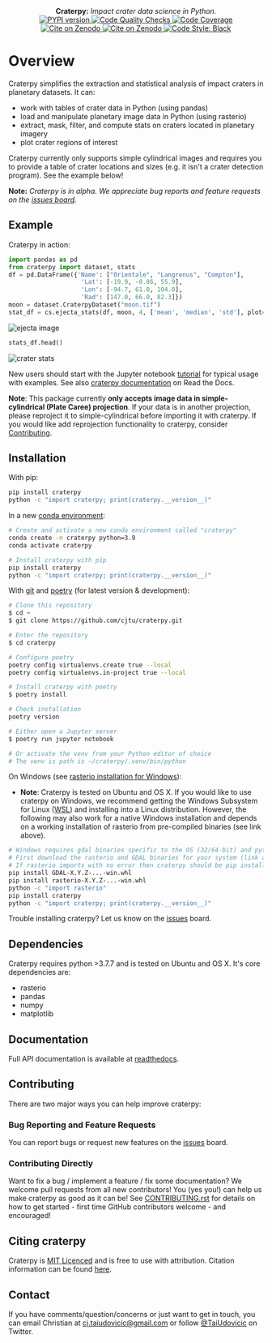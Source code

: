 <div align="center">
  <strong>Craterpy:</strong><em> Impact crater data science in Python.</em>
</div>

<div align="center">
  <!-- PYPI version -->
  <a href="https://badge.fury.io/py/craterpy">
    <img src="https://badge.fury.io/py/craterpy.svg"
      alt="PYPI version" />
  </a>
  <!-- Code quality and testing (CI) -->
  <a href="https://github.com/cjtu/craterpy/actions">
    <img src="https://github.com/cjtu/craterpy/workflows/Code%20Quality%20Checks/badge.svg"
      alt="Code Quality Checks" />
  </a>
  <!-- Test Coverage (codecov) -->
  <a href="https://codecov.io/gh/cjtu/craterpy">
    <img src="https://codecov.io/gh/cjtu/craterpy/branch/trunk/graph/badge.svg?token=9K567x0YUJ"
      alt="Code Coverage" />
  </a>
</div>
<div align="center">
  <!-- Zenodo citation -->
  <a href="https://zenodo.org/badge/latestdoi/88457986">
    <img src="https://zenodo.org/badge/88457986.svg"
      alt="Cite on Zenodo" />
  </a>
  <!-- ReadTheDocs -->
  <a href="http://craterpy.readthedocs.io/en/latest/?badge=latest">
    <img src="http://readthedocs.org/projects/craterpy/badge/?version=latest"
      alt="Cite on Zenodo" />
  </a>
  <!-- Code Style -->
  <a href="https://github.com/psf/black">
    <img src="https://img.shields.io/badge/code%20style-black-000000.svg"
      alt="Code Style: Black" />
      </a>
</div>

# Overview

Craterpy simplifies the extraction and statistical analysis of impact craters in planetary datasets. It can:

- work with tables of crater data in Python (using pandas)
- load and manipulate planetary image data in Python (using rasterio)
- extract, mask, filter, and compute stats on craters located in planetary imagery
- plot crater regions of interest

Craterpy currently only supports simple cylindrical images and requires you to provide a table of crater locations and sizes (e.g. it isn't a crater detection program). See the example below!

**Note:** *Craterpy is in alpha. We appreciate bug reports and feature requests on the [issues board](https://github.com/cjtu/craterpy/issues).*

## Example

Craterpy in action:

```python
import pandas as pd
from craterpy import dataset, stats
df = pd.DataFrame({'Name': ["Orientale", "Langrenus", "Compton"],
                    'Lat': [-19.9, -8.86, 55.9],
                    'Lon': [-94.7, 61.0, 104.0],
                    'Rad': [147.0, 66.0, 82.3]})
moon = dataset.CraterpyDataset("moon.tif")
stat_df = cs.ejecta_stats(df, moon, 4, ['mean', 'median', 'std'], plot=True)
```

![ejecta image](https://raw.githubusercontent.com/cjtu/craterpy/trunk/craterpy/data/_images/readme_crater_ejecta.png)

```python
stats_df.head()
```

![crater stats](https://raw.githubusercontent.com/cjtu/craterpy/trunk/craterpy/data/_images/readme_stat_df.png)

New users should start with the Jupyter notebook [tutorial](https://gist.github.com/cjtu/560f121049b342aa0b2bf70e038358b7) for typical usage with examples. See also [craterpy documentation](https://readthedocs.org/projects/craterpy/) on Read the Docs.

**Note**: This package currently **only accepts image data in simple-cylindrical (Plate Caree) projection**. If your data is in another projection, please reproject it to simple-cylindrical before importing it with craterpy. If you would like add reprojection functionality to craterpy, consider [Contributing](https://github.com/cjtu/craterpy/blob/trunk/CONTRIBUTING.rst).

## Installation

With pip:

```bash
pip install craterpy
python -c "import craterpy; print(craterpy.__version__)"
```

In a new [conda environment](https://conda.io/docs/using/envs):

```bash
# Create and activate a new conda environment called "craterpy"
conda create -n craterpy python=3.9
conda activate craterpy

# Install craterpy with pip
pip install craterpy
python -c "import craterpy; print(craterpy.__version__)"
```

With [git](https://git-scm.com) and [poetry](https://python-poetry.org/docs/) (for latest version & development):

```bash
# Clone this repository
$ cd ~
$ git clone https://github.com/cjtu/craterpy.git

# Enter the repository
$ cd craterpy

# Configure poetry
poetry config virtualenvs.create true --local
poetry config virtualenvs.in-project true --local

# Install craterpy with poetry
$ poetry install

# Check installation
poetry version

# Either open a Jupyter server
$ poetry run jupyter notebook

# Or activate the venv from your Python editor of choice
# The venv is path is ~/craterpy/.venv/bin/python
```

On Windows (see [rasterio installation for Windows](https://rasterio.readthedocs.io/en/latest/installation.html#windows)):

- **Note**: Craterpy is tested on Ubuntu and OS X. If you would like to use craterpy on Windows, we recommend getting the Windows Subsystem for Linux ([WSL](https://docs.microsoft.com/en-us/windows/wsl/install)) and installing into a Linux distribution. However, the following may also work for a native Windows installation and depends on a working installation of rasterio from pre-compiled binaries (see link above).

```bash
# Windows requires gdal binaries specific to the OS (32/64-bit) and python version
# First download the rasterio and GDAL binaries for your system (link above)
# If rasterio imports with no error then craterpy should be pip installable
pip install GDAL-X.Y.Z-...-win.whl
pip install rasterio-X.Y.Z-...-win.whl
python -c "import rasterio"
pip install craterpy
python -c "import craterpy; print(craterpy.__version__)"
```

Trouble installing craterpy? Let us know on the [issues](https://github.com/cjtu/craterpy/issues) board.

## Dependencies

Craterpy requires python >3.7.7 and is tested on Ubuntu and OS X. It's core dependencies are:

- rasterio
- pandas
- numpy
- matplotlib

## Documentation

Full API documentation is available at [readthedocs](https://readthedocs.org/projects/craterpy/).

## Contributing

There are two major ways you can help improve craterpy:

### Bug Reporting and Feature Requests

You can report bugs or request new features on the [issues](https://github.com/cjtu/craterpy/issues) board.

### Contributing Directly

Want to fix a bug / implement a feature / fix some documentation? We welcome pull requests from all new contributors! You (yes you!) can help us make craterpy as good as it can be! See [CONTRIBUTING.rst](https://github.com/cjtu/craterpy/blob/trunk/CONTRIBUTING.rst) for details on how to get started - first time GitHub contributors welcome - and encouraged!

## Citing craterpy

Craterpy is [MIT Licenced](https://github.com/cjtu/craterpy/blob/master/LICENSE.txt) and is free to use with attribution. Citation information can be found [here](https://zenodo.org/badge/latestdoi/88457986).

## Contact

If you have comments/question/concerns or just want to get in touch, you can email Christian at cj.taiudovicic@gmail.com or follow [@TaiUdovicic](https://twitter.com/TaiUdovicic) on Twitter.
